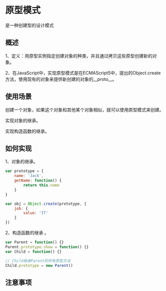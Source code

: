 # 原型模式

是一种创建型的设计模式

## 概述

1、定义：用原型实例指定创建对象的种类，并且通过拷贝这些原型创建新的对象。

2、在JavaScript中，实现原型模式是在ECMAScript5中，提出的Object.create方法，使用现有的对象来提供新创建的对象的__proto__。

## 使用场景

创建一个对象，如果这个对象和其他某个对象相似，就可以使用原型模式来创建。

实现对象的继承。

实现构造函数的继承。

## 如何实现

1、对象的继承。
```javascript
var prototype = {
    name: 'Jack',
    getName: function() {
        return this.name
    }
}

var obj = Object.create(prototype, {
    job: {
        value: 'IT'
    }
})
```
2、构造函数的继承 。

```javascript
var Parent = function() {}
Parent.prototype.show = function() {}
var Child = function() {}

// Child继承Parent的所有原型方法
Child.prototype = new Parent()
```

## 注意事项
